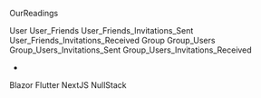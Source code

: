 OurReadings

User
User_Friends
User_Friends_Invitations_Sent
User_Friends_Invitations_Received
Group
Group_Users
Group_Users_Invitations_Sent
Group_Users_Invitations_Received

-

Blazor
Flutter
NextJS
NullStack
